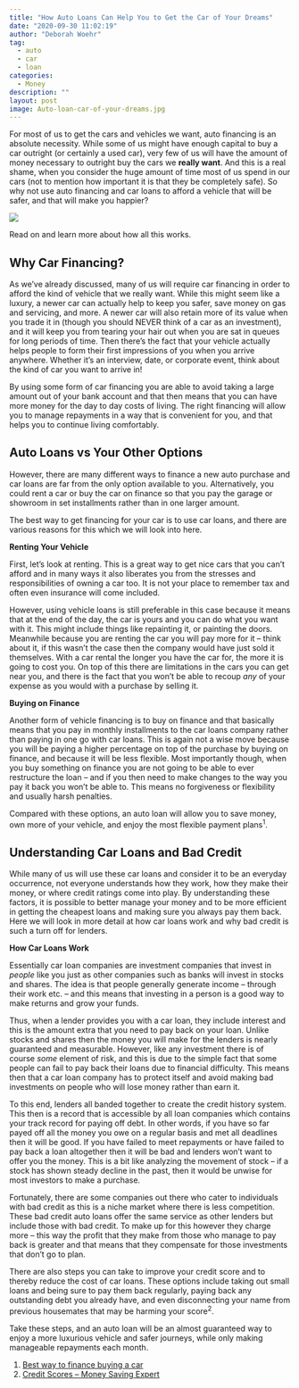 ```yaml
---
title: "How Auto Loans Can Help You to Get the Car of Your Dreams"
date: "2020-09-30 11:02:19"
author: "Deborah Woehr"
tag:
  - auto
  - car
  - loan
categories:
  - Money
description: ""
layout: post
image: Auto-loan-car-of-your-dreams.jpg
---
```


For most of us to get the cars and vehicles we want, auto financing is an absolute necessity. While some of us might have enough capital to buy a car outright (or certainly a used car), very few of us will have the amount of money necessary to outright buy the cars we **really want**. And this is a real shame, when you consider the huge amount of time most of us spend in our cars (not to mention how important it is that they be completely safe). So why not use auto financing and car loans to afford a vehicle that will be safer, and that will make you happier?

![](/posts/Auto-loan-car-of-your-dreams.jpg)

Read on and learn more about how all this works.

## Why Car Financing?

As we’ve already discussed, many of us will require car financing in order to afford the kind of vehicle that we really want. While this might seem like a luxury, a newer car can actually help to keep you safer, save money on gas and servicing, and more. A newer car will also retain more of its value when you trade it in (though you should NEVER think of a car as an investment), and it will keep you from tearing your hair out when you are sat in queues for long periods of time. Then there’s the fact that your vehicle actually helps people to form their first impressions of you when you arrive anywhere. Whether it’s an interview, date, or corporate event, think about the kind of car you want to arrive in!

By using some form of car financing you are able to avoid taking a large amount out of your bank account and that then means that you can have more money for the day to day costs of living. The right financing will allow you to manage repayments in a way that is convenient for you, and that helps you to continue living comfortably.

## Auto Loans vs Your Other Options

However, there are many different ways to finance a new auto purchase and car loans are far from the only option available to you. Alternatively, you could rent a car or buy the car on finance so that you pay the garage or showroom in set installments rather than in one larger amount.

The best way to get financing for your car is to use car loans, and there are various reasons for this which we will look into here.

**Renting Your Vehicle**

First, let’s look at renting. This is a great way to get nice cars that you can’t afford and in many ways it also liberates you from the stresses and responsibilities of owning a car too. It is not your place to remember tax and often even insurance will come included.

However, using vehicle loans is still preferable in this case because it means that at the end of the day, the car is yours and you can do what you want with it. This might include things like repainting it, or painting the doors. Meanwhile because you are renting the car you will pay more for it – think about it, if this wasn’t the case then the company would have just sold it themselves. With a car rental the longer you have the car for, the more it is going to cost you. On top of this there are limitations in the cars you can get near you, and there is the fact that you won’t be able to recoup _any_ of your expense as you would with a purchase by selling it.

**Buying on Finance**

Another form of vehicle financing is to buy on finance and that basically means that you pay in monthly installments to the car loans company rather than paying in one go with car loans. This is again not a wise move because you will be paying a higher percentage on top of the purchase by buying on finance, and because it will be less flexible. Most importantly though, when you buy something on finance you are not going to be able to ever restructure the loan – and if you then need to make changes to the way you pay it back you won’t be able to. This means no forgiveness or flexibility and usually harsh penalties.

Compared with these options, an auto loan will allow you to save money, own more of your vehicle, and enjoy the most flexible payment plans<sup>1</sup>.

## Understanding Car Loans and Bad Credit

While many of us will use these car loans and consider it to be an everyday occurrence, not everyone understands how they work, how they make their money, or where credit ratings come into play. By understanding these factors, it is possible to better manage your money and to be more efficient in getting the cheapest loans and making sure you always pay them back. Here we will look in more detail at how car loans work and why bad credit is such a turn off for lenders.

**How Car Loans Work**

Essentially car loan companies are investment companies that invest in _people_ like you just as other companies such as banks will invest in stocks and shares. The idea is that people generally generate income – through their work etc. – and this means that investing in a person is a good way to make returns and grow your funds.

Thus, when a lender provides you with a car loan, they include interest and this is the amount extra that you need to pay back on your loan. Unlike stocks and shares then the money you will make for the lenders is nearly guaranteed and measurable. However, like any investment there is of course _some_ element of risk, and this is due to the simple fact that some people can fail to pay back their loans due to financial difficulty. This means then that a car loan company has to protect itself and avoid making bad investments on people who will lose money rather than earn it.

To this end, lenders all banded together to create the credit history system. This then is a record that is accessible by all loan companies which contains your track record for paying off debt. In other words, if you have so far payed off all the money you owe on a regular basis and met all deadlines then it will be good. If you have failed to meet repayments or have failed to pay back a loan altogether then it will be bad and lenders won’t want to offer you the money. This is a bit like analyzing the movement of stock – if a stock has shown steady decline in the past, then it would be unwise for most investors to make a purchase.

Fortunately, there are some companies out there who cater to individuals with bad credit as this is a niche market where there is less competition. These bad credit auto loans offer the same service as other lenders but include those with bad credit. To make up for this however they charge more – this way the profit that they make from those who manage to pay back is greater and that means that they compensate for those investments that don’t go to plan.

There are also steps you can take to improve your credit score and to thereby reduce the cost of car loans. These options include taking out small loans and being sure to pay them back regularly, paying back any outstanding debt you already have, and even disconnecting your name from previous housemates that may be harming your score<sup>2</sup>.

Take these steps, and an auto loan will be an almost guaranteed way to enjoy a more luxurious vehicle and safer journeys, while only making manageable repayments each month.

1. [Best way to finance buying a car](https://www.moneyadviceservice.org.uk/en/articles/whats-the-best-way-to-finance-buying-a-car)
2. [Credit Scores – Money Saving Expert](https://www.moneysavingexpert.com/loans/credit-rating-credit-score/)
